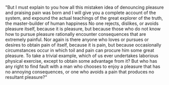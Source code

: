 "But I must explain to you how all this mistaken idea of denouncing pleasure and praising pain 
was born and I will give you a complete account of the system, and expound the 
actual teachings of the great explorer of the truth, the master-builder of human happiness
No one rejects, dislikes, or avoids pleasure itself, because it is pleasure, but because 
those who do not know how to pursue pleasure rationally encounter consequences that are 
extremely painful. Nor again is there anyone who loves or pursues or desires to obtain pain of 
itself, because it is pain, but because occasionally circumstances occur in which toil and 
pain can procure him some great pleasure. To take a trivial example, which of us ever 
undertakes laborious physical exercise, except to obtain some advantage from it? But who 
has any right to find fault with a man who chooses to enjoy a pleasure that has no 
annoying consequences, or one who avoids a pain that produces no resultant pleasure?"